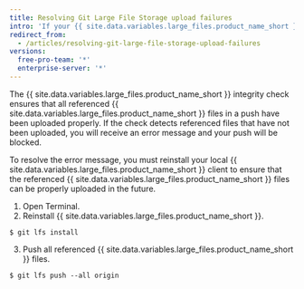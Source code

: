 ```yaml
---
title: Resolving Git Large File Storage upload failures
intro: 'If your {{ site.data.variables.large_files.product_name_short }} files didn''t upload properly, you can take several steps to troubleshoot the upload error.'
redirect_from:
  - /articles/resolving-git-large-file-storage-upload-failures
versions:
  free-pro-team: '*'
  enterprise-server: '*'
---
```


The {{ site.data.variables.large_files.product_name_short }} integrity check ensures that all referenced {{ site.data.variables.large_files.product_name_short }} files in a push have been uploaded properly. If the check detects referenced files that have not been uploaded, you will receive an error message and your push will be blocked.

To resolve the error message, you must reinstall your local {{ site.data.variables.large_files.product_name_short }} client to ensure that the referenced {{ site.data.variables.large_files.product_name_short }} files can be properly uploaded in the future.

1. Open Terminal.
2. Reinstall {{ site.data.variables.large_files.product_name_short }}.
  ```shell
  $ git lfs install
  ```
3. Push all referenced {{ site.data.variables.large_files.product_name_short }} files.
  ```shell
  $ git lfs push --all origin
  ```
